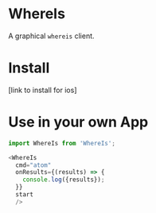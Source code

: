 WhereIs
===

A graphical `whereis` client.

# Install

[link to install for ios]

# Use in your own App

```javascript
import WhereIs from 'WhereIs';

<WhereIs
  cmd="atom"
  onResults={(results) => {
    console.log({results});
  }}
  start
  />
```
